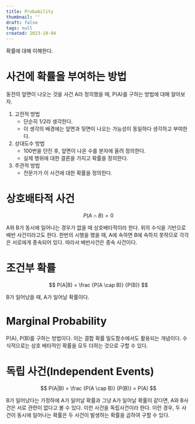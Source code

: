```yaml
---
title: Probability
thumbnail: ''
draft: false
tags: null
created: 2023-10-04
---
```


확률에 대해 이해한다.

# 사건에 확률을 부여하는 방법

동전의 앞면이 나오는 것을 사건 A라 정의했을 때, P(A)를 구하는 방법에 대해 알아보자.

1. 고전적 방법
   * 단순히 1/2라 생각한다.
   * 이 생각의 배경에는 앞면과 뒷면이 나오는 가능성이 동일하다 생각하고 부여한다.
1. 상대도수 방법
   * 100번을 던진 후, 앞면이 나온 수를 분자에 올려 정의한다.
   * 실제 행위에 대한 결론을 가지고 확률을 정의한다.
1. 주관적 방법
   * 전문가가 이 사건에 대한 확률을 정의한다.

# 상호배타적 사건

$$
P(A \cap B) = 0
$$

A와 B가 동시에 일어나는 경우가 없을 때 상호배타적이라 한다. 위의 수식을 기반으로 배반 사건이라고도 한다. 한번의 시행을 했을 때, A에 속하면 B에 속하지 못하므로 각각은 서로에게 종속되어 있다. 따라서 배반사건은 종속 사건이다.

# 조건부 확률

$$
P(A|B) = \frac {P(A \cap B)} {P(B)}
$$

B가 일어났을 때, A가 일어날 확률이다.

# Marginal Probability

P(A), P(B)를 구하는 방법이다. 이는 결합 확률 밀도함수에서도 활용되는 개념이다. 수식적으로는 상호 배타적인 확률을 모두 더하는 것으로 구할 수 있다.

# 독립 사건(Independent Events)

$$
P(A|B) = \frac {P(A \cap B)} {P(B)} = P(A)
$$

B가 일어났다는 가정하에 A가 일어날 확률과 그냥 A가 일어날 확률이 같다면, A와 B사건은 서로 관련이 없다고 볼 수 있다. 이런 사건을 독립사건이라 한다. 이런 경우, 두 사건이 동시에 일어나는 확률은 두 사건이 발생하는 확률을 곱하여 구할 수 있다.
